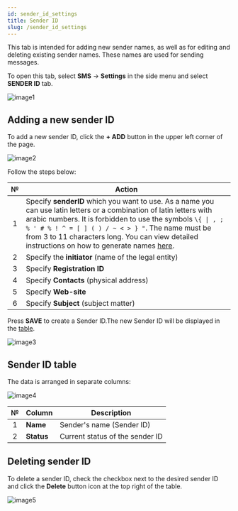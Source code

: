 ```yaml
---
id: sender_id_settings
title: Sender ID
slug: /sender_id_settings
---
```


This tab is intended for adding new sender names, as well as for editing and deleting existing sender names. These names are used for sending messages.

To open this tab, select **SMS** → **Settings** in the side menu and select **SENDER ID** tab.

![image1](/img/en/sms_settings_sender_id/image1.png)

## Adding a new sender ID

To add a new sender ID, click the **+ ADD** button in the upper left corner of the page.

![image2](/img/en/sms_settings_sender_id/image2.png)

Follow the steps below:

|  №  | Action |
| :-: | ------ |
| 1 | Specify **senderID** which you want to use. As a name you can use latin letters or a combination of latin letters with arabic numbers. It is forbidden to use the symbols `\{ \| , ; % ' # % ! ^ = [ ] ( ) / ~ < > } "`. The name must be from 3 to 11 characters long. You can view detailed instructions on how to generate names [here](/docs/external/create_sender_id.md). |
| 2 | Specify the **initiator** (name of the legal entity) |
| 3 | Specify **Registration ID** |
| 4 | Specify **Contacts** (physical address) |
| 5 | Specify **Web-site** |
| 6 | Specify **Subject** (subject matter) |

Press **SAVE** to create a Sender ID.The new Sender ID will be displayed in the [table](#sender-id-table).

![image3](/img/en/sms_settings_sender_id/image3.png)

## Sender ID table

The data is arranged in separate columns:

![image4](/img/en/sms_settings_sender_id/image4.png)

|  №  | Column | Description |
| :-: | ------ | ----------- |
| 1 | **Name** | Sender's name (Sender ID) |
| 2 | **Status** | Current status of the sender ID |

## Deleting sender ID

To delete a sender ID, check the checkbox next to the desired sender ID and click the **Delete** button icon at the top right of the table.

![image5](/img/en/sms_settings_sender_id/image5.png)
